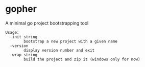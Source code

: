# gopher

A minimal go project bootstrapping tool

    Usage:
      -init string
            bootstrap a new project with a given name
      -version
            display version number and exit
      -wrap string
            build the project and zip it (windows only for now)
